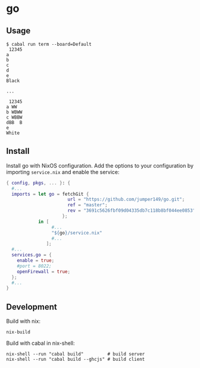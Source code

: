 # go

## Usage

```
$ cabal run term --board=Default
 12345
a
b
c
d
e
Black

...

 12345
a WW
b WBWW
c WBBW
dBB  B
e
White
```

## Install

Install go with NixOS configuration.
Add the options to your configuration by importing `service.nix` and enable the service:
```nix
{ config, pkgs, ... }: {
  #...
  imports = let go = fetchGit {
                       url = "https://github.com/jumper149/go.git";
                       ref = "master";
                       rev = "3691c5626fbf09d04335db7c118b8bf044ee0853";
                     };
            in [
                 #...
                 "${go}/service.nix"
                 #...
               ];
  #...
  services.go = {
    enable = true;
    #port = 8022;
    openFirewall = true;
  };
  #...
}
```

## Development

Build with nix:
```
nix-build
```

Build with cabal in nix-shell:
```
nix-shell --run "cabal build"         # build server
nix-shell --run "cabal build --ghcjs" # build client
```
